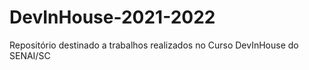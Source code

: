 # DevInHouse-2021-2022
Repositório destinado a trabalhos realizados no Curso DevInHouse do SENAI/SC
